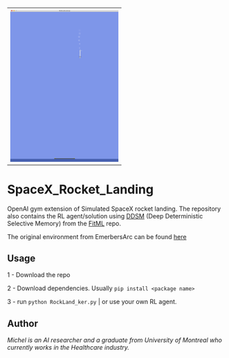 <table style="width:100% border: none" >
  <tr>
    <th><img src="/img/RocketLand1.png" width="250"/></th>         
  </tr>
</Table>

# SpaceX_Rocket_Landing
OpenAI gym extension of Simulated SpaceX rocket landing. The repository also contains the RL agent/solution using [DDSM](https://github.com/FitMachineLearning/FitML) (Deep Deterministic Selective Memory) from the [FitML](https://github.com/FitMachineLearning/FitML) repo.

The original environment from EmerbersArc can be found [here](https://github.com/EmbersArc/gym)

## Usage
1 - Download the repo

2 - Download dependencies. Usually `pip install <package name>`

3 - run `python RockLand_ker.py` | or use your own RL agent.

## Author
*Michel is an AI researcher and a graduate from University of Montreal who currently works in the Healthcare industry.*
